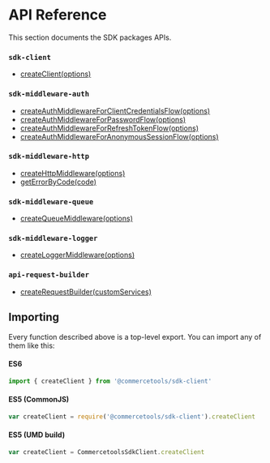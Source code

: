 # API Reference

This section documents the SDK packages APIs.

### `sdk-client`

* [createClient(options)](createClient.md)

### `sdk-middleware-auth`

* [createAuthMiddlewareForClientCredentialsFlow(options)](createAuthMiddlewareForClientCredentialsFlow.md)
* [createAuthMiddlewareForPasswordFlow(options)](createAuthMiddlewareForPasswordFlow.md)
* [createAuthMiddlewareForRefreshTokenFlow(options)](createAuthMiddlewareForRefreshTokenFlow.md)
* [createAuthMiddlewareForAnonymousSessionFlow(options)](createAuthMiddlewareForAnonymousSessionFlow.md)

### `sdk-middleware-http`

* [createHttpMiddleware(options)](createHttpMiddleware.md)
* [getErrorByCode(code)](getErrorByCode.md)

### `sdk-middleware-queue`

* [createQueueMiddleware(options)](createQueueMiddleware.md)

### `sdk-middleware-logger`

* [createLoggerMiddleware(options)](createLoggerMiddleware.md)

### `api-request-builder`

* [createRequestBuilder(customServices)](createRequestBuilder.md)


## Importing

Every function described above is a top-level export. You can import any of them like this:

#### ES6

```js
import { createClient } from '@commercetools/sdk-client'
```

#### ES5 (CommonJS)

```js
var createClient = require('@commercetools/sdk-client').createClient
```

#### ES5 (UMD build)

```js
var createClient = CommercetoolsSdkClient.createClient
```
